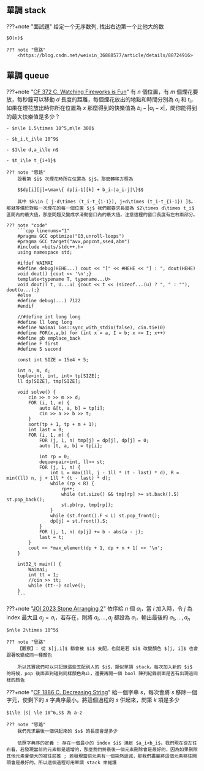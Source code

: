 ## 單調 stack

???+note "面試題"
	给定一个无序数列, 找出右边第一个比他大的数
	
	$O(n)$
	
	??? note "思路"
		<https://blog.csdn.net/weixin_36888577/article/details/88724916>

## 單調 queue

???+note "[CF 372 C. Watching Fireworks is Fun](https://codeforces.com/problemset/problem/372/C)"
	有 $n$ 個位置，有 $m$ 個煙花要放，每秒鐘可以移動 $d$ 長度的距離，每個煙花放出的地點和時間分別為 $a_i$ 和 $t_i$，如果在煙花放出時你所在位置為 $x$ 那麼得到的快樂值為 $b_i-|a_i-x|$，問你能得到的最大快樂值是多少？
	
	- $n\le 1.5\times 10^5,m\le 300$
	
	- $b_i,t_i\le 10^9$
	
	- $1\le d,a_i\le n$
	
	- $t_i\le t_{i+1}$
	
	??? note "思路"
		設看第 $i$ 次煙花時所在位置為 $j$，那麼轉移方程為 
		
		$$dp[i][j]=\max\{ dp[i-1][k] + b_i-|a_i-j|\}$$
		
		其中 $k\in [ j-d\times (t_i-t_{i-1}), j+d\times (t_i-t_{i-1}) ]$。那就等價於對每一次煙花的每一個位置 $j$ 我們都要求長度為 $2\times d\times t_i$ 區間內的最大值，那麼問題又變成求滑動窗口內的最大值。注意這裡的窗口長度有左右兩部分。
	
	??? note "code"	
		```cpp linenums="1"
		#pragma GCC optimize("O3,unroll-loops")
	    #pragma GCC target("avx,popcnt,sse4,abm")
	    #include <bits/stdc++.h>
	    using namespace std;
	
	    #ifdef WAIMAI
	    #define debug(HEHE...) cout << "[" << #HEHE << "] : ", dout(HEHE)
	    void dout() {cout << '\n';}
	    template<typename T, typename...U>
	    void dout(T t, U...u) {cout << t << (sizeof...(u) ? ", " : ""), dout(u...);}
	    #else
	    #define debug(...) 7122
	    #endif
	
	    //#define int long long
	    #define ll long long
	    #define Waimai ios::sync_with_stdio(false), cin.tie(0)
	    #define FOR(x,a,b) for (int x = a, I = b; x <= I; x++)
	    #define pb emplace_back
	    #define F first
	    #define S second
	
	    const int SIZE = 15e4 + 5;
	
	    int n, m, d;
	    tuple<int, int, int> tp[SIZE];
	    ll dp[SIZE], tmp[SIZE];
	
	    void solve() {
	        cin >> n >> m >> d;
	        FOR (i, 1, m) {
	            auto &[t, a, b] = tp[i];
	            cin >> a >> b >> t;
	        }
	        sort(tp + 1, tp + m + 1);
	        int last = 0;
	        FOR (i, 1, m) {
	            FOR (j, 1, n) tmp[j] = dp[j], dp[j] = 0;
	            auto [t, a, b] = tp[i];
	
	            int rp = 0;
	            deque<pair<int, ll>> st;
	            FOR (j, 1, n) {
	                int L = max(1ll, j - 1ll * (t - last) * d), R = min((ll) n, j + 1ll * (t - last) * d);
	                while (rp < R) {
	                    rp++;
	                    while (st.size() && tmp[rp] >= st.back().S) st.pop_back();
	                    st.pb(rp, tmp[rp]);
	                }
	                while (st.front().F < L) st.pop_front();
	                dp[j] = st.front().S;
	            }
	            FOR (j, 1, n) dp[j] += b - abs(a - j);
	            last = t;
	        }
	        cout << *max_element(dp + 1, dp + n + 1) << '\n';
	    }
	
	    int32_t main() {
	        Waimai;
	        int tt = 1;
	        //cin >> tt;
	        while (tt--) solve();
	    }
		```

???+note "[JOI 2023 Stone Arranging 2](https://loj.ac/p/3940)"
	依序給 $n$ 個 $a_i$，當 $i$ 加入時，令 $j$ 為 index 最大且 $a_j=a_i$，若存在，則將 $a_i,\ldots ,a_j$ 都設為 $a_i$，輸出最後的 $a_1, \ldots ,a_n$ 
	
	$n\le 2\times 10^5$
	
	??? note "思路"
		【觀察】: 從 $[j,i]$ 都會被 $i$ 支配，也就是若 $i$ 改變顏色 $[j, i]$ 也會跟著改變成同一種顏色
	    
	    所以其實我們可以只記錄這些支配別人的 $i$，類似單調 stack。每次加入新的 $i$ 的時候，pop 後面直到碰到同樣顏色為止，還要再開一個 bool 陣列紀錄前面是否有出現過同樣的顏色
	    
???+note "[CF 1886 C. Decreasing String](https://codeforces.com/contest/1886/problem/C)"
	給一個字串 $s$，每次會將 $s$ 移除一個字元，使剩下的 $s$ 字典序最小。將這個過程的 $s$ 併起來，問第 $k$ 項是多少
	
	$1\le |s| \le 10^6,s$ 為 a-z
	
	??? note "思路"
		我們先求最後一個併起來的 $s$ 的長度會是多少
	
		依照字典序的定義 : 存在一個最小的 index $i$ 滿足 $a_i<b_i$，我們現在從左往右看，若發現當前的元素都是遞增的，那麼我們將最後一個元素刪除會是最好的，因為如果刪除其他元素會使大的被往前推 ; 若發現當前元素有一個突然遞減，那我們盡量將這個元素移往開頭會是最好的，所以這個過程可用單調 stack 來維護
